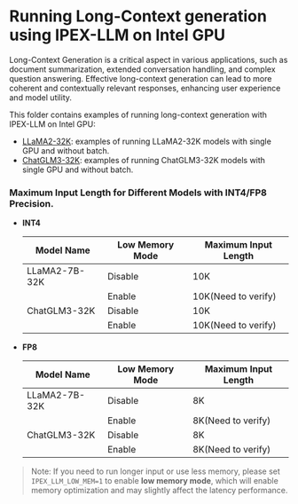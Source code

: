 # Running Long-Context generation using IPEX-LLM on Intel GPU

Long-Context Generation is a critical aspect in various applications, such as document summarization, extended conversation handling, and complex question answering. Effective long-context generation can lead to more coherent and contextually relevant responses, enhancing user experience and model utility.

This folder contains examples of running long-context generation with IPEX-LLM on Intel GPU:

<!-- Maybe like this after adding more examples:
- [Single GPU](Single GPU): single GPU examples w & w/o batch.
- [Multiple GPU](Multiple GPU): multiple GPU examples w & w/o batch. -->
- [LLaMA2-32K](LLaMA2-32K): examples of running LLaMA2-32K models with single GPU and without batch.
- [ChatGLM3-32K](Chatglm3-32K): examples of running ChatGLM3-32K models with single GPU and without batch.

### Maximum Input Length for Different Models with INT4/FP8 Precision.

- **INT4**

    | Model Name | Low Memory Mode | Maximum Input Length |
    | -- | -- | -- |
    | LLaMA2-7B-32K | Disable | 10K |
    |  | Enable | 10K(Need to verify) |
    | ChatGLM3-32K | Disable | 10K |
    |  | Enable | 10K(Need to verify) |
- **FP8**

    | Model Name | Low Memory Mode | Maximum Input Length |
    | -- | -- | -- |
    | LLaMA2-7B-32K | Disable | 8K |
    |  | Enable | 8K(Need to verify) |
    | ChatGLM3-32K | Disable | 8K |
    |  | Enable | 8K(Need to verify) |

> Note: If you need to run longer input or use less memory, please set `IPEX_LLM_LOW_MEM=1` to enable **low memory mode**, which will enable memory optimization and may slightly affect the latency performance.